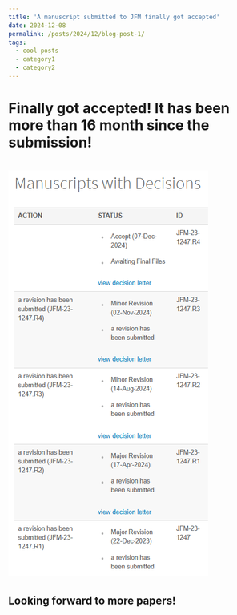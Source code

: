 ```yaml
---
title: 'A manuscript submitted to JFM finally got accepted'
date: 2024-12-08
permalink: /posts/2024/12/blog-post-1/
tags:
  - cool posts
  - category1
  - category2
---
```


Finally got accepted! It has been more than 16 month since the submission!
======

![image info](./images/JFM_submissionData_2023.png)
======

Looking forward to more papers!
------
